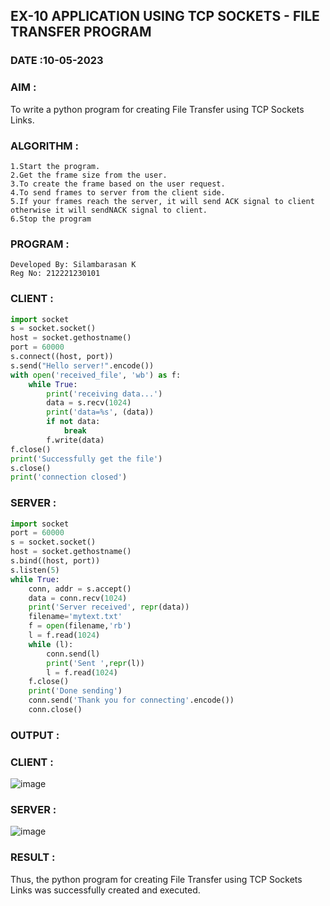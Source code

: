 ## EX-10 APPLICATION USING TCP SOCKETS - FILE TRANSFER PROGRAM
### DATE :10-05-2023

### AIM :
To write a python program for creating File Transfer using TCP Sockets Links.

### ALGORITHM :
```
1.Start the program.
2.Get the frame size from the user.
3.To create the frame based on the user request.
4.To send frames to server from the client side.
5.If your frames reach the server, it will send ACK signal to client otherwise it will sendNACK signal to client.
6.Stop the program
```
### PROGRAM :
```
Developed By: Silambarasan K
Reg No: 212221230101
```
### CLIENT :
```py 
import socket
s = socket.socket()
host = socket.gethostname()
port = 60000
s.connect((host, port))
s.send("Hello server!".encode())
with open('received_file', 'wb') as f:
    while True:
        print('receiving data...')
        data = s.recv(1024)
        print('data=%s', (data))
        if not data:
            break
        f.write(data)
f.close()
print('Successfully get the file')
s.close()
print('connection closed')
```
### SERVER :
```py
import socket
port = 60000
s = socket.socket()
host = socket.gethostname()
s.bind((host, port))
s.listen(5)
while True:
    conn, addr = s.accept()
    data = conn.recv(1024)
    print('Server received', repr(data))
    filename='mytext.txt'
    f = open(filename,'rb')
    l = f.read(1024)
    while (l):
        conn.send(l)
        print('Sent ',repr(l))
        l = f.read(1024)
    f.close()
    print('Done sending')
    conn.send('Thank you for connecting'.encode())
    conn.close()
```
### OUTPUT :
### CLIENT :
![image](https://user-images.githubusercontent.com/113497680/241550217-da00a945-66b5-4f95-aa8a-d936b26abb9a.png)

### SERVER :
![image](https://user-images.githubusercontent.com/113497680/241550231-eea6741c-0fe2-4c46-a7eb-4121c34ca9fc.png)

### RESULT :
Thus, the python program for creating File Transfer using TCP Sockets Links was successfully created and executed.
